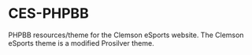 CES-PHPBB
=========

PHPBB resources/theme for the Clemson eSports website.   The Clemson eSports theme is a modified Prosilver theme.
